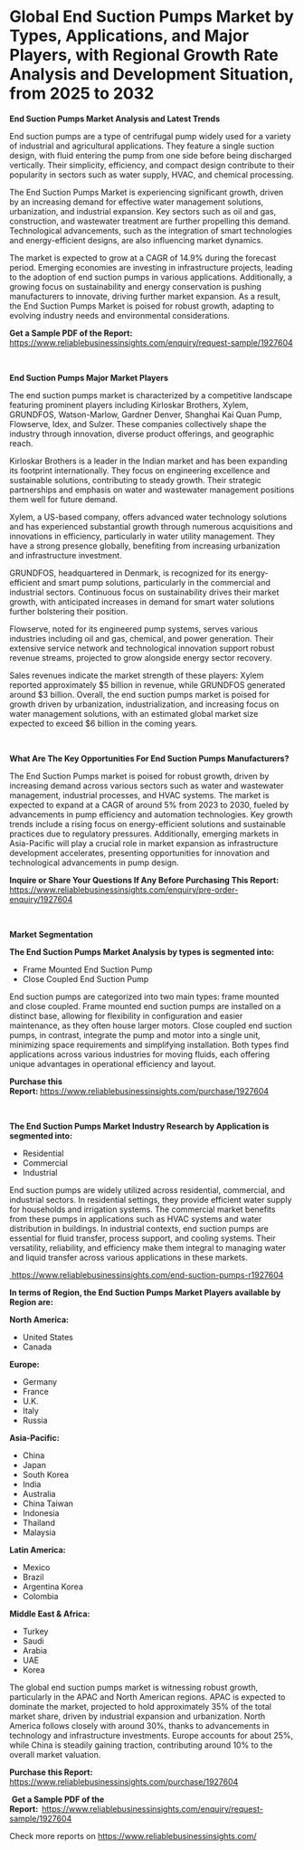 <p><h1>Global End Suction Pumps Market by Types, Applications, and Major Players, with Regional Growth Rate Analysis and Development Situation, from 2025 to 2032</h1></p><p><strong>End Suction Pumps Market Analysis and Latest Trends</strong></p>
<p><p>End suction pumps are a type of centrifugal pump widely used for a variety of industrial and agricultural applications. They feature a single suction design, with fluid entering the pump from one side before being discharged vertically. Their simplicity, efficiency, and compact design contribute to their popularity in sectors such as water supply, HVAC, and chemical processing.</p><p>The End Suction Pumps Market is experiencing significant growth, driven by an increasing demand for effective water management solutions, urbanization, and industrial expansion. Key sectors such as oil and gas, construction, and wastewater treatment are further propelling this demand. Technological advancements, such as the integration of smart technologies and energy-efficient designs, are also influencing market dynamics.</p><p>The market is expected to grow at a CAGR of 14.9% during the forecast period. Emerging economies are investing in infrastructure projects, leading to the adoption of end suction pumps in various applications. Additionally, a growing focus on sustainability and energy conservation is pushing manufacturers to innovate, driving further market expansion. As a result, the End Suction Pumps Market is poised for robust growth, adapting to evolving industry needs and environmental considerations.</p></p>
<p><strong>Get a Sample PDF of the Report:&nbsp;</strong> <a href="https://www.reliablebusinessinsights.com/enquiry/request-sample/1927604?utm_campaign=3051&utm_medium=2&utm_source=Github&utm_content=ia&utm_term=08042025&utm_id=end-suction-pumps">https://www.reliablebusinessinsights.com/enquiry/request-sample/1927604</a></p>
<p>&nbsp;</p>
<p><strong>End Suction Pumps Major Market Players</strong></p>
<p><p>The end suction pumps market is characterized by a competitive landscape featuring prominent players including Kirloskar Brothers, Xylem, GRUNDFOS, Watson-Marlow, Gardner Denver, Shanghai Kai Quan Pump, Flowserve, Idex, and Sulzer. These companies collectively shape the industry through innovation, diverse product offerings, and geographic reach.</p><p>Kirloskar Brothers is a leader in the Indian market and has been expanding its footprint internationally. They focus on engineering excellence and sustainable solutions, contributing to steady growth. Their strategic partnerships and emphasis on water and wastewater management positions them well for future demand.</p><p>Xylem, a US-based company, offers advanced water technology solutions and has experienced substantial growth through numerous acquisitions and innovations in efficiency, particularly in water utility management. They have a strong presence globally, benefiting from increasing urbanization and infrastructure investment.</p><p>GRUNDFOS, headquartered in Denmark, is recognized for its energy-efficient and smart pump solutions, particularly in the commercial and industrial sectors. Continuous focus on sustainability drives their market growth, with anticipated increases in demand for smart water solutions further bolstering their position.</p><p>Flowserve, noted for its engineered pump systems, serves various industries including oil and gas, chemical, and power generation. Their extensive service network and technological innovation support robust revenue streams, projected to grow alongside energy sector recovery.</p><p>Sales revenues indicate the market strength of these players: Xylem reported approximately $5 billion in revenue, while GRUNDFOS generated around $3 billion. Overall, the end suction pumps market is poised for growth driven by urbanization, industrialization, and increasing focus on water management solutions, with an estimated global market size expected to exceed $6 billion in the coming years.</p></p>
<p>&nbsp;</p>
<p><strong>What Are The Key Opportunities For End Suction Pumps Manufacturers?</strong></p>
<p><p>The End Suction Pumps market is poised for robust growth, driven by increasing demand across various sectors such as water and wastewater management, industrial processes, and HVAC systems. The market is expected to expand at a CAGR of around 5% from 2023 to 2030, fueled by advancements in pump efficiency and automation technologies. Key growth trends include a rising focus on energy-efficient solutions and sustainable practices due to regulatory pressures. Additionally, emerging markets in Asia-Pacific will play a crucial role in market expansion as infrastructure development accelerates, presenting opportunities for innovation and technological advancements in pump design.</p></p>
<p><strong>Inquire or Share Your Questions If Any Before Purchasing This Report:</strong> <a href="https://www.reliablebusinessinsights.com/enquiry/pre-order-enquiry/1927604?utm_campaign=3051&utm_medium=2&utm_source=Github&utm_content=ia&utm_term=08042025&utm_id=end-suction-pumps">https://www.reliablebusinessinsights.com/enquiry/pre-order-enquiry/1927604</a></p>
<p>&nbsp;</p>
<p><strong>Market Segmentation</strong></p>
<p><strong>The End Suction Pumps Market Analysis by types is segmented into:</strong></p>
<p><ul><li>Frame Mounted End Suction Pump</li><li>Close Coupled End Suction Pump</li></ul></p>
<p><p>End suction pumps are categorized into two main types: frame mounted and close coupled. Frame mounted end suction pumps are installed on a distinct base, allowing for flexibility in configuration and easier maintenance, as they often house larger motors. Close coupled end suction pumps, in contrast, integrate the pump and motor into a single unit, minimizing space requirements and simplifying installation. Both types find applications across various industries for moving fluids, each offering unique advantages in operational efficiency and layout.</p></p>
<p><strong>Purchase this Report:&nbsp;</strong><a href="https://www.reliablebusinessinsights.com/purchase/1927604?utm_campaign=3051&utm_medium=2&utm_source=Github&utm_content=ia&utm_term=08042025&utm_id=end-suction-pumps">https://www.reliablebusinessinsights.com/purchase/1927604</a></p>
<p>&nbsp;</p>
<p><strong>The End Suction Pumps Market Industry Research by Application is segmented into:</strong></p>
<p><ul><li>Residential</li><li>Commercial</li><li>Industrial</li></ul></p>
<p><p>End suction pumps are widely utilized across residential, commercial, and industrial sectors. In residential settings, they provide efficient water supply for households and irrigation systems. The commercial market benefits from these pumps in applications such as HVAC systems and water distribution in buildings. In industrial contexts, end suction pumps are essential for fluid transfer, process support, and cooling systems. Their versatility, reliability, and efficiency make them integral to managing water and liquid transfer across various applications in these markets.</p></p>
<p><a href="https://www.reliablebusinessinsights.com/end-suction-pumps-r1927604?utm_campaign=3051&utm_medium=2&utm_source=Github&utm_content=ia&utm_term=08042025&utm_id=end-suction-pumps">&nbsp;https://www.reliablebusinessinsights.com/end-suction-pumps-r1927604</a></p>
<p><strong>In terms of Region, the End Suction Pumps Market Players available by Region are:</strong></p>
<p>
    <p> <strong> North America: </strong>
        <ul>
            <li>United States</li>
            <li>Canada</li>
        </ul>
        </p> 
    <p> <strong> Europe: </strong>
        <ul>
            <li>Germany</li>
            <li>France</li>
            <li>U.K.</li>
            <li>Italy</li>
            <li>Russia</li>
        </ul>
        </p> 
    <p> <strong> Asia-Pacific: </strong>
        <ul>
            <li>China</li>
            <li>Japan</li>
            <li>South Korea</li>
            <li>India</li>
            <li>Australia</li>
            <li>China Taiwan</li>
            <li>Indonesia</li>
            <li>Thailand</li>
            <li>Malaysia</li>
        </ul>
        </p> 
    <p> <strong> Latin America: </strong>
        <ul>
            <li>Mexico</li>
            <li>Brazil</li>
            <li>Argentina Korea</li>
            <li>Colombia</li>
        </ul>
        </p> 
    <p> <strong> Middle East & Africa: </strong>
        <ul>
            <li>Turkey</li>
            <li>Saudi</li>
            <li>Arabia</li>
            <li>UAE</li>
            <li>Korea</li>
        </ul>
    </p>
    </p>
<p><p>The global end suction pumps market is witnessing robust growth, particularly in the APAC and North American regions. APAC is expected to dominate the market, projected to hold approximately 35% of the total market share, driven by industrial expansion and urbanization. North America follows closely with around 30%, thanks to advancements in technology and infrastructure investments. Europe accounts for about 25%, while China is steadily gaining traction, contributing around 10% to the overall market valuation.</p></p>
<p><strong>Purchase this Report: </strong><a href="https://www.reliablebusinessinsights.com/purchase/1927604?utm_campaign=3051&utm_medium=2&utm_source=Github&utm_content=ia&utm_term=08042025&utm_id=end-suction-pumps">https://www.reliablebusinessinsights.com/purchase/1927604</a></p>
<p>&nbsp;<strong>Get a Sample PDF of the Report:&nbsp;&nbsp;</strong><a href="https://www.reliablebusinessinsights.com/enquiry/request-sample/1927604?utm_campaign=3051&utm_medium=2&utm_source=Github&utm_content=ia&utm_term=08042025&utm_id=end-suction-pumps">https://www.reliablebusinessinsights.com/enquiry/request-sample/1927604</a></p>
<p><strong></strong></p>
<p>Check more reports on <a href="https://www.reliablebusinessinsights.com/?utm_campaign=3051&utm_medium=2&utm_source=Github&utm_content=ia&utm_term=08042025&utm_id=end-suction-pumps">https://www.reliablebusinessinsights.com/</a></p>